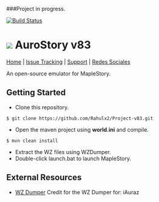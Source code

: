 ###Project in progress.

[![Build Status](https://travis-ci.org/Maxcloud/Project-v83.svg?branch=master)](https://travis-ci.org/Rahulx2/Project-v83) 
# ![](http://i66.tinypic.com/108bujq.png) AuroStory v83
[Home](https://github.com/Rahulx2/Project-v83) | [Issue Tracking](https://github.com/Rahulx2/Project-v83/issues) | [Support](http://forum.ragezone.com/f566/) | [Redes Sociales](https://www.facebook.com/FatalStoryv83/)

An open-source emulator for MapleStory.

## Getting Started
 * Clone this repository.
 ``` 
 $ git clone https://github.com/Rahulx2/Project-v83.git
 ```
 
 * Open the maven project using **world.ini** and compile.
 ```
 $ mvn clean install
 ```
 * Extract the WZ files using WZDumper.
 * Double-click launch.bat to launch MapleStory.

## External Resources
 * [WZ Dumper](http://www.mediafire.com/?iouionvanfj6z06)
Credit for the WZ Dumper for: iAuraz
